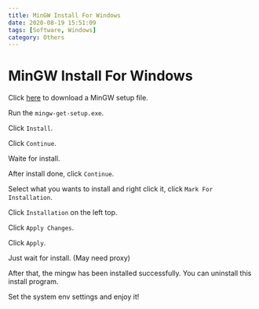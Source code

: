 ```yaml
---
title: MinGW Install For Windows
date: 2020-08-19 15:51:09
tags: [Software, Windows]
category: Others
---
```


# MinGW Install For Windows

Click [here](https://osdn.net/projects/mingw/downloads/68260/mingw-get-setup.exe/) to download a MinGW setup file.

Run the `mingw-get-setup.exe`.

Click `Install`.

Click `Continue`.

Waite for install.

After install done, click `Continue`.

Select what you wants to install and right click it, click `Mark For Installation`.

Click `Installation` on the left top.

Click `Apply Changes`.

Click `Apply`.

Just wait for install. (May need proxy)

After that, the mingw has been installed successfully. You can uninstall this install program.

Set the system env settings and enjoy it!
